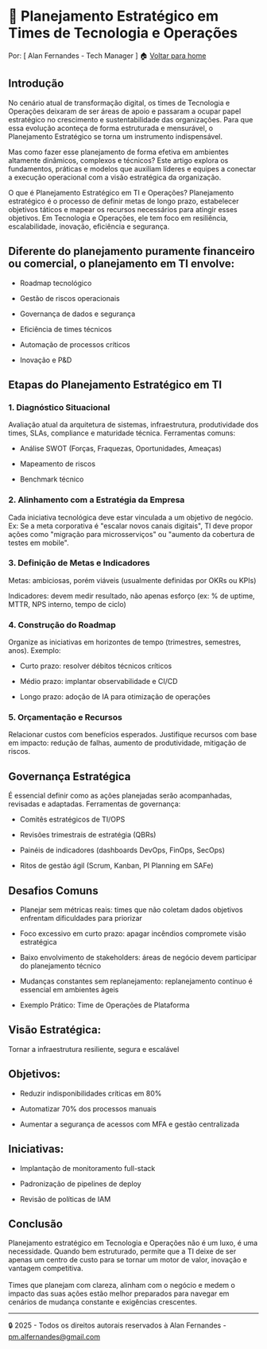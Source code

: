 # 🧭 Planejamento Estratégico em Times de Tecnologia e Operações
Por: [ Alan Fernandes - Tech Manager ] :house: [Voltar para home](https://github.com/af-tech-manager/portfolio/blob/main/README.md)

## Introdução
No cenário atual de transformação digital, os times de Tecnologia e Operações deixaram de ser áreas de apoio e passaram a ocupar papel estratégico no crescimento e sustentabilidade das organizações. Para que essa evolução aconteça de forma estruturada e mensurável, o Planejamento Estratégico se torna um instrumento indispensável.

Mas como fazer esse planejamento de forma efetiva em ambientes altamente dinâmicos, complexos e técnicos? Este artigo explora os fundamentos, práticas e modelos que auxiliam líderes e equipes a conectar a execução operacional com a visão estratégica da organização.

O que é Planejamento Estratégico em TI e Operações?
Planejamento estratégico é o processo de definir metas de longo prazo, estabelecer objetivos táticos e mapear os recursos necessários para atingir esses objetivos. Em Tecnologia e Operações, ele tem foco em resiliência, escalabilidade, inovação, eficiência e segurança.

## Diferente do planejamento puramente financeiro ou comercial, o planejamento em TI envolve:

- Roadmap tecnológico

- Gestão de riscos operacionais

- Governança de dados e segurança

- Eficiência de times técnicos

- Automação de processos críticos

- Inovação e P&D

## Etapas do Planejamento Estratégico em TI

### 1. Diagnóstico Situacional
Avaliação atual da arquitetura de sistemas, infraestrutura, produtividade dos times, SLAs, compliance e maturidade técnica. Ferramentas comuns:

- Análise SWOT (Forças, Fraquezas, Oportunidades, Ameaças)

- Mapeamento de riscos

- Benchmark técnico

### 2. Alinhamento com a Estratégia da Empresa
Cada iniciativa tecnológica deve estar vinculada a um objetivo de negócio. Ex: Se a meta corporativa é "escalar novos canais digitais", TI deve propor ações como "migração para microsserviços" ou "aumento da cobertura de testes em mobile".

### 3. Definição de Metas e Indicadores
Metas: ambiciosas, porém viáveis (usualmente definidas por OKRs ou KPIs)

Indicadores: devem medir resultado, não apenas esforço (ex: % de uptime, MTTR, NPS interno, tempo de ciclo)

### 4. Construção do Roadmap
Organize as iniciativas em horizontes de tempo (trimestres, semestres, anos). Exemplo:

- Curto prazo: resolver débitos técnicos críticos

- Médio prazo: implantar observabilidade e CI/CD

- Longo prazo: adoção de IA para otimização de operações

### 5. Orçamentação e Recursos
Relacionar custos com benefícios esperados. Justifique recursos com base em impacto: redução de falhas, aumento de produtividade, mitigação de riscos.

## Governança Estratégica
É essencial definir como as ações planejadas serão acompanhadas, revisadas e adaptadas. Ferramentas de governança:

- Comitês estratégicos de TI/OPS

- Revisões trimestrais de estratégia (QBRs)

- Painéis de indicadores (dashboards DevOps, FinOps, SecOps)

- Ritos de gestão ágil (Scrum, Kanban, PI Planning em SAFe)

## Desafios Comuns
- Planejar sem métricas reais: times que não coletam dados objetivos enfrentam dificuldades para priorizar

- Foco excessivo em curto prazo: apagar incêndios compromete visão estratégica

- Baixo envolvimento de stakeholders: áreas de negócio devem participar do planejamento técnico

- Mudanças constantes sem replanejamento: replanejamento contínuo é essencial em ambientes ágeis

- Exemplo Prático: Time de Operações de Plataforma

## Visão Estratégica:
Tornar a infraestrutura resiliente, segura e escalável

## Objetivos:
- Reduzir indisponibilidades críticas em 80%

- Automatizar 70% dos processos manuais

- Aumentar a segurança de acessos com MFA e gestão centralizada

## Iniciativas:
- Implantação de monitoramento full-stack

- Padronização de pipelines de deploy

- Revisão de políticas de IAM

## Conclusão
Planejamento estratégico em Tecnologia e Operações não é um luxo, é uma necessidade. Quando bem estruturado, permite que a TI deixe de ser apenas um centro de custo para se tornar um motor de valor, inovação e vantagem competitiva. \
\
Times que planejam com clareza, alinham com o negócio e medem o impacto das suas ações estão melhor preparados para navegar em cenários de mudança constante e exigências crescentes.

---
:lock: 2025 - Todos os direitos autorais reservados à Alan Fernandes - pm.alfernandes@gmail.com
